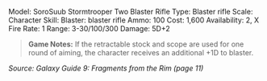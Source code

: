 
Model: SoroSuub Stormtrooper Two Blaster Rifle
Type: Blaster rifle
Scale: Character
Skill: Blaster: blaster rifle
Ammo: 100
Cost: 1,600
Availability: 2, X
Fire Rate: 1
Range: 3-30/100/300
Damage: 5D+2

> **Game Notes:**
> If the retractable stock and scope are used for one round of aiming, the character receives an additional +1D to blaster.

*Source: Galaxy Guide 9: Fragments from the Rim (page 11)*
